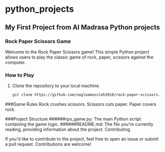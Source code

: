 # python_projects
## My First Project from Al Madrasa Python projects
### Rock Paper Scissors Game

Welcome to the Rock Paper Scissors game! This simple Python project allows users to play the classic game of rock, paper, scissors against the computer.

### How to Play

1. Clone the repository to your local machine.

   ```bash
   git clone https://github.com/naglaamossleh2016/rock-paper-scissors.git
   
###Game Rules
Rock crushes scissors.
Scissors cuts paper.
Paper covers rock.

###Project Structure
######rps_game.py: The main Python script containing the game logic.
######README.md: The file you're currently reading, providing information about the project.
Contributing

If you'd like to contribute to the project, feel free to open an issue or submit a pull request. Contributions are welcome!
